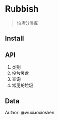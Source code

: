 # Rubbish

> 垃圾分类库


## Install

## API


1. 类别
2. 投放要求
3. 查询
4. 常见的垃圾

## Data



Author: @wuxiaoxioshen



